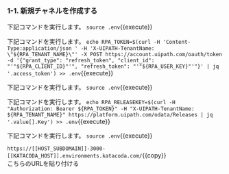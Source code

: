 ### 1-1. 新規チャネルを作成する

下記コマンドを実行します。
`source .env`{{execute}}

下記コマンドを実行します。
`echo RPA_TOKEN=$(curl -H 'Content-Type:application/json ' -H 'X-UIPATH-TenantName: \"${RPA_TENANT_NAME}\"' -X POST https://account.uipath.com/oauth/token -d '{"grant_type": "refresh_token", "client_id": "'"${RPA_CLIENT_ID}"'", "refresh_token": "'"${RPA_USER_KEY}"'"}' | jq '.access_token') >> .env`{{execute}}

下記コマンドを実行します。
`source .env`{{execute}}

下記コマンドを実行します。
`echo RPA_RELEASEKEY=$(curl -H "Authorization: Bearer ${RPA_TOKEN}" -H "X-UIPATH-TenantName: ${RPA_TENANT_NAME}" https://platform.uipath.com/odata/Releases | jq '.value[].Key') >> .env`{{execute}}

下記コマンドを実行します。
`source .env`{{execute}}



`https://[[HOST_SUBDOMAIN]]-3000-[[KATACODA_HOST]].environments.katacoda.com/`{{copy}} <br>こちらのURLを貼り付ける
